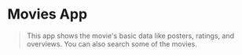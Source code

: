 # Movies App
> This app shows the movie's basic data like posters, ratings, and overviews. You can also search some of the movies.